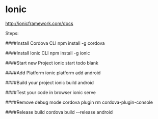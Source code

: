 # Ionic

http://ionicframework.com/docs

Steps:

####Install Cordova CLI
npm install -g cordova

####Install Ionic CLI
npm install -g ionic

####Start new Project
ionic start todo blank

####Add Platform
ionic platform add android

####Build your project
ionic build android

####Test your code in browser
ionic serve

####Remove debug mode
cordova plugin rm cordova-plugin-console

####Release build
cordova build --release android
